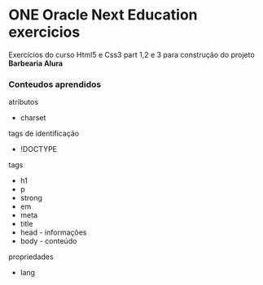 # ONE Oracle Next Education exercicios

<p>Exercícios do curso Html5 e Css3 part 1,2 e 3 para construção do projeto <strong>Barbearia Alura</strong></p>

<h3>Conteudos aprendidos</h3>

<p>atributos</p>
    <ul>
      <li>charset</li>
    </ul>

<p>tags de identificação</p>
    <ul>
      <li>!DOCTYPE</li>
    </ul>

<p>tags</p>
    <ul>
      <li>h1</li>
      <li>p</li>
      <li>strong</li>
      <li>em</li>
      <li>meta</li>
      <li>title</li>
      <li>head - informações</li>
      <li>body - conteúdo</li>
    </ul>
    
 <p>propriedades</p>
    <ul>
      <li>lang</li>
    </ul>

